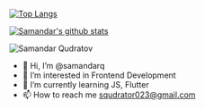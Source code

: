 [![Top Langs](https://github-readme-stats.vercel.app/api/top-langs/?username=IamKhuk&layout=compact&theme=radical&title_color=0366d6)](https://github.com/samandarq)

[![Samandar's github stats](https://github-readme-stats.vercel.app/api?username=samandarq&count_private=true&include_all_commits&show_icons=true&theme=radical&title_color=0366d6)](https://github.com/samandarq)

<p align="left"> <img src="https://komarev.com/ghpvc/?username=samandarq&color=brightgreen" alt="Samandar Qudratov"/> </p>

- 👋 Hi, I’m @samandarq
- 👀 I’m interested in Frontend Development
- 🌱 I’m currently learning JS, Flutter
- 📫 How to reach me squdrator023@gmail.com

